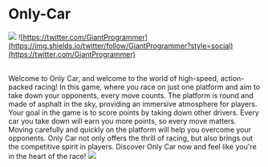 # Only-Car

![](https://img.shields.io/github/languages/code-size/BombaStudio/Only-Car)
![https://twitter.com/GiantProgrammer](https://img.shields.io/twitter/follow/GiantProgrammer?style=social)(https://twitter.com/GiantProgrammer)

 <br>
Welcome to Only Car, and welcome to the world of high-speed, action-packed racing! In this game, where you race on just one platform and aim to take down your opponents, every move counts. The platform is round and made of asphalt in the sky, providing an immersive atmosphere for players. Your goal in the game is to score points by taking down other drivers. Every car you take down will earn you more points, so every move matters. Moving carefully and quickly on the platform will help you overcome your opponents. Only Car not only offers the thrill of racing, but also brings out the competitive spirit in players. Discover Only Car now and feel like you're in the heart of the race!
 
 
<img src="https://img.itch.zone/aW1hZ2UvMTk0OTYwNC8xMTQ2MjgzNy5qcGc=/original/aeGxpI.jpg">
